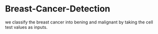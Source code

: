 # Breast-Cancer-Detection
we classify the breast cancer into bening and malignant by taking the cell test values as inputs.
